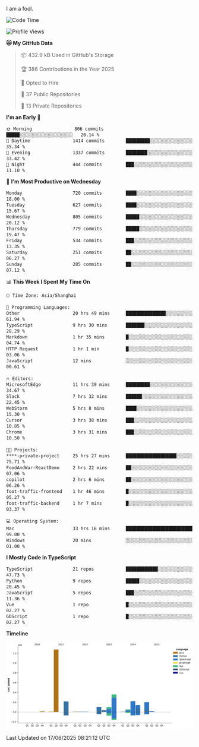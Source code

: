 I am a fool.

<!--START_SECTION:waka-->
![Code Time](http://img.shields.io/badge/Code%20Time-3%2C172%20hrs%205%20mins-blue)

![Profile Views](http://img.shields.io/badge/Profile%20Views-3-blue)

**🐱 My GitHub Data** 

> 📦 432.9 kB Used in GitHub's Storage 
 > 
> 🏆 386 Contributions in the Year 2025
 > 
> 💼 Opted to Hire
 > 
> 📜 37 Public Repositories 
 > 
> 🔑 13 Private Repositories 
 > 
**I'm an Early 🐤** 

```text
🌞 Morning                806 commits         █████░░░░░░░░░░░░░░░░░░░░   20.14 % 
🌆 Daytime                1414 commits        █████████░░░░░░░░░░░░░░░░   35.34 % 
🌃 Evening                1337 commits        ████████░░░░░░░░░░░░░░░░░   33.42 % 
🌙 Night                  444 commits         ███░░░░░░░░░░░░░░░░░░░░░░   11.10 % 
```
📅 **I'm Most Productive on Wednesday** 

```text
Monday                   720 commits         ████░░░░░░░░░░░░░░░░░░░░░   18.00 % 
Tuesday                  627 commits         ████░░░░░░░░░░░░░░░░░░░░░   15.67 % 
Wednesday                805 commits         █████░░░░░░░░░░░░░░░░░░░░   20.12 % 
Thursday                 779 commits         █████░░░░░░░░░░░░░░░░░░░░   19.47 % 
Friday                   534 commits         ███░░░░░░░░░░░░░░░░░░░░░░   13.35 % 
Saturday                 251 commits         ██░░░░░░░░░░░░░░░░░░░░░░░   06.27 % 
Sunday                   285 commits         ██░░░░░░░░░░░░░░░░░░░░░░░   07.12 % 
```


📊 **This Week I Spent My Time On** 

```text
🕑︎ Time Zone: Asia/Shanghai

💬 Programming Languages: 
Other                    20 hrs 49 mins      ███████████████░░░░░░░░░░   61.94 % 
TypeScript               9 hrs 30 mins       ███████░░░░░░░░░░░░░░░░░░   28.29 % 
Markdown                 1 hr 35 mins        █░░░░░░░░░░░░░░░░░░░░░░░░   04.74 % 
HTTP Request             1 hr 1 min          █░░░░░░░░░░░░░░░░░░░░░░░░   03.06 % 
JavaScript               12 mins             ░░░░░░░░░░░░░░░░░░░░░░░░░   00.61 % 

🔥 Editors: 
MicrosoftEdge            11 hrs 39 mins      █████████░░░░░░░░░░░░░░░░   34.67 % 
Slack                    7 hrs 32 mins       ██████░░░░░░░░░░░░░░░░░░░   22.45 % 
WebStorm                 5 hrs 8 mins        ████░░░░░░░░░░░░░░░░░░░░░   15.30 % 
Cursor                   3 hrs 38 mins       ███░░░░░░░░░░░░░░░░░░░░░░   10.85 % 
Chrome                   3 hrs 31 mins       ███░░░░░░░░░░░░░░░░░░░░░░   10.50 % 

🐱‍💻 Projects: 
****-private-project     25 hrs 27 mins      ███████████████████░░░░░░   75.71 % 
FoodAndWar-ReactDemo     2 hrs 22 mins       ██░░░░░░░░░░░░░░░░░░░░░░░   07.06 % 
copilot                  2 hrs 6 mins        ██░░░░░░░░░░░░░░░░░░░░░░░   06.26 % 
foot-traffic-frontend    1 hr 46 mins        █░░░░░░░░░░░░░░░░░░░░░░░░   05.27 % 
foot-traffic-backend     1 hr 7 mins         █░░░░░░░░░░░░░░░░░░░░░░░░   03.37 % 

💻 Operating System: 
Mac                      33 hrs 16 mins      █████████████████████████   99.00 % 
Windows                  20 mins             ░░░░░░░░░░░░░░░░░░░░░░░░░   01.00 % 
```

**I Mostly Code in TypeScript** 

```text
TypeScript               21 repos            ████████████░░░░░░░░░░░░░   47.73 % 
Python                   9 repos             █████░░░░░░░░░░░░░░░░░░░░   20.45 % 
JavaScript               5 repos             ███░░░░░░░░░░░░░░░░░░░░░░   11.36 % 
Vue                      1 repo              █░░░░░░░░░░░░░░░░░░░░░░░░   02.27 % 
GDScript                 1 repo              █░░░░░░░░░░░░░░░░░░░░░░░░   02.27 % 
```



**Timeline**

![Lines of Code chart](https://raw.githubusercontent.com/VeejaLiu/VeejaLiu/master/assets/bar_graph.png)


 Last Updated on 17/06/2025 08:21:12 UTC
<!--END_SECTION:waka-->
